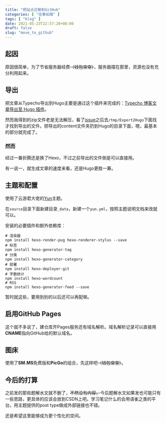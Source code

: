 ```yaml
---
title: "把站点迁移到GitHub"
categories: [ "往事如烟" ]
tags: [ "blog" ]
date: 2021-05-23T22:57:20+08:00
draft: false
slug: "move_to_github"
---
```


## 起因

原因很简单，为了节省服务器经费~~（钱包空空）~~，服务器摆在那里，资源也没有充分利用起来。

<!-- more -->

## 导出

把文章从Typecho导出到Hugo主要是通过这个插件来完成的：[Typecho 博客文章导出至 Hugo 插件](https://github.com/lizheming/typecho-export-hugo)。

然而我得到的zip文件老是无法解压，看了[issue](https://github.com/lizheming/typecho-export-hugo/issues/2)之后去`/tmp/Export2Hugo`下面找才找到导出的文件。把导出的content文件夹扔到Hugo的目录下面，嗯，最基本的部分就完成了。

### 然而

经过一番折腾还是换了Hexo，不过之前导出的文件倒是可以直接用。

有一说一，就生成文章的速度来看，还是Hugo更胜一筹。

## 主题和配置

使用了云游君大佬的[Yun](https://github.com/YunYouJun/hexo-theme-yun)主题。

在`source`目录下面新建目录`_data`，新建一个`yun.yml`，按照主题说明文档来改就可以。

安装的必要插件和额外依赖库：

```shell
# 渲染器
npm install hexo-render-pug hexo-renderer-stylus --save
# 标签
npm install hexo-generator-tag
# 分类
npm install hexo-generator-category
# 部署
npm install hexo-deployer-git
# 字数统计
npm install hexo-wordcount
# RSS
npm install hexo-generator-feed --save
```

暂时就这些，要用到别的以后还可以再配嘛。

## 启用GitHub Pages

这个就不多说了，建仓库开Pages服务还有域名解析。域名解析记录可以直接用**CNAME**指向GitHub给的默认域名。

## 图床

使用了**SM.MS**免费版和**PicGo**的组合，先这样吧~~（钱包空空）~~。

## 今后的打算

之前发的那些题解水文就不删了，~~不然没有内容，~~今后题解水文如果发也可能只有一些思路，更具体的应该会放到CSDN上吧。学习笔记什么的会用语雀之类的平台。用主题提供的post type做成外部链接也不错。

还是希望这里能够成为更个性化的空间。
